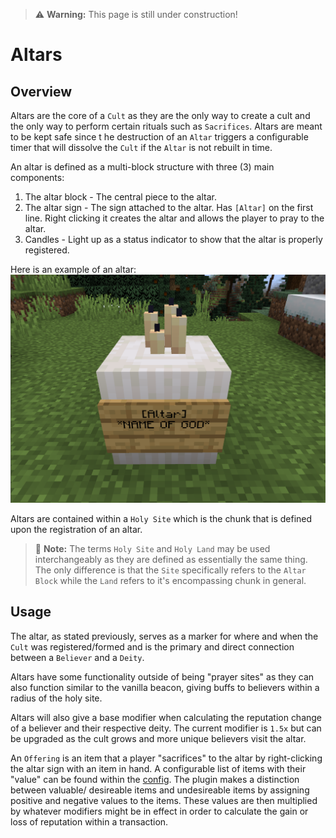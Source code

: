 > ⚠️ **Warning:** This page is still under construction!
# Altars

## Overview
Altars are the core of a `Cult` as they are the only way to create a cult and the only way to perform certain rituals such as `Sacrifices`. Altars are meant to be kept safe since t he destruction of an `Altar` triggers a configurable timer that will dissolve the `Cult` if the `Altar` is not rebuilt in time.    

An altar is defined as a multi-block structure with three (3) main components:   
1. The altar block - The central piece to the altar.
2. The altar sign - The sign attached to the altar. Has ``[Altar]`` on the first line. Right clicking it creates the altar and allows the player to pray to the altar.
3. Candles - Light up as a status indicator to show that the altar is properly registered.

Here is an example of an altar:
![Example of an Altar](../../images/altar_example.png)

Altars are contained within a `Holy Site` which is the chunk that is defined upon the registration of an altar.   

> 📝 **Note:** The terms `Holy Site` and `Holy Land` may be used interchangeably as they are defined as essentially the same thing. The only difference is that the `Site` specifically refers to the `Altar Block` while the `Land` refers to it's encompassing chunk in general.
   
## Usage
The altar, as stated previously, serves as a marker for where and when the `Cult` was registered/formed and is the primary and direct connection between a `Believer` and a `Deity`.   

Altars have some functionality outside of being "prayer sites" as they can also function similar to the vanilla beacon, giving buffs to believers within a radius of the holy site.    

Altars will also give a base modifier when calculating the reputation change of a believer and their respective deity. The current modifier is `1.5x` but can be upgraded as the cult grows and more unique believers visit the altar.

An `Offering` is an item that a player "sacrifices" to the altar by right-clicking the altar sign with an item in hand. A configurable list of items with their "value" can be found within the [config](config.md). The plugin makes a distinction between valuable/ desireable items and undesireable items by assigning positive and negative values to the items. These values are then multiplied by whatever modifiers might be in effect in order to calculate the gain or loss of reputation within a transaction.